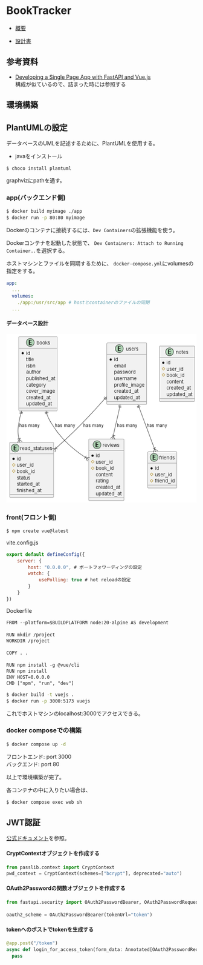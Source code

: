 # BookTracker

- [概要](https://butter-epoch-8f2.notion.site/booktracker-eb0c7435171c4e82b9460f067fe6cbda?pvs=4)

- [設計書](https://butter-epoch-8f2.notion.site/BookTracker-fecb4769c1254e01a178bbc0f603cea5?pvs=4)


## 参考資料

- [Developing a Single Page App with FastAPI and Vue.js](https://testdriven.io/blog/developing-a-single-page-app-with-fastapi-and-vuejs/)  
  構成が似ているので、詰まった時には参照する


## 環境構築


## PlantUMLの設定
データベースのUMLを記述するために、PlantUMLを使用する。

- javaをインストール

```
$ choco install plantuml
```

graphvizにpathを通す。


### app(バックエンド側)

```bash
$ docker build myimage ./app
$ docker run -p 80:80 myimage
```

Dockerのコンテナに接続するには、`Dev Containers`の拡張機能を使う。

Dockerコンテナを起動した状態で、
`Dev Containers: Attach to Running Container..`を選択する。

ホストマシンとファイルを同期するために、
`docker-compose.yml`にvolumesの指定をする。

```yaml
app:
  ...
  volumes:
    ./app:/usr/src/app # hostとcontainerのファイルの同期
  ...
```


#### データベース設計 

![database_scheme](./out/diagram/diagram.png)




### front(フロント側)

```bash
$ npm create vue@latest
```

vite.config.js
```js
export default defineConfig({
    server: {
        host: "0.0.0.0", # ポートフォワーディングの設定
        watch: {
            usePolling: true # hot reloadの設定
        }
    }
})    
```

Dockerfile
```
FROM --platform=$BUILDPLATFORM node:20-alpine AS development

RUN mkdir /project
WORKDIR /project

COPY . .

RUN npm install -g @vue/cli
RUN npm install
ENV HOST=0.0.0.0
CMD ["npm", "run", "dev"]
```

```bash
$ docker build -t vuejs .
$ docker run -p 3000:5173 vuejs
```

これでホストマシンのlocalhost:3000でアクセスできる。

### docker composeでの構築

```bash
$ docker compose up -d
```

フロントエンド: port 3000  
バックエンド: port 80  

以上で環境構築が完了。

各コンテナの中に入りたい場合は、
```bash
$ docker compose exec web sh
```



## JWT認証

[公式ドキュメント](https://fastapi.tiangolo.com/ja/tutorial/security/oauth2-jwt/#_3)を参照。

#### CryptContextオブジェクトを作成する
```python
from passlib.context import CryptContext
pwd_context = CryptContext(schemes=["bcrypt"], deprecated="auto")
```

#### OAuth2Passwordの関数オブジェクトを作成する
```python
from fastapi.security import OAuth2PasswordBearer, OAuth2PasswordRequestForm

oauth2_scheme = OAuth2PasswordBearer(tokenUrl="token")
```


#### tokenへのポストでtokenを生成する


```python
@app.post("/token")
async def login_for_access_token(form_data: Annotated[OAuth2PasswordRequestForm, Depends()],) -> Token:
  pass

```

